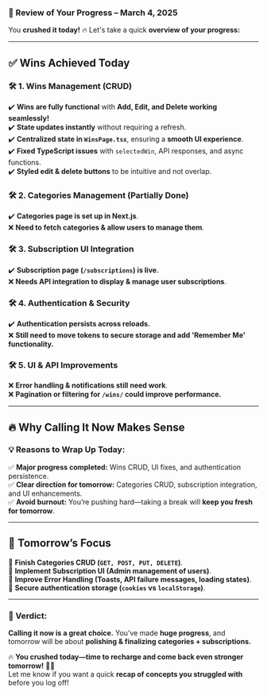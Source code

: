 ### **🚀 Review of Your Progress – March 4, 2025**  

You **crushed it today!** 🔥 Let's take a quick **overview of your progress:**

---

## **✅ Wins Achieved Today**
### **🛠️ 1. Wins Management (CRUD)**
✔️ **Wins are fully functional** with **Add, Edit, and Delete working seamlessly!**  
✔️ **State updates instantly** without requiring a refresh.  
✔️ **Centralized state in `WinsPage.tsx`**, ensuring a **smooth UI experience**.  
✔️ **Fixed TypeScript issues** with `selectedWin`, API responses, and async functions.  
✔️ **Styled edit & delete buttons** to be intuitive and not overlap.  

### **🛠️ 2. Categories Management (Partially Done)**
✔️ **Categories page is set up in Next.js**.  
❌ **Need to fetch categories & allow users to manage them**.  

### **🛠️ 3. Subscription UI Integration**
✔️ **Subscription page (`/subscriptions`) is live.**  
❌ **Needs API integration to display & manage user subscriptions**.  

### **🛠️ 4. Authentication & Security**
✔️ **Authentication persists across reloads.**  
❌ **Still need to move tokens to secure storage and add 'Remember Me' functionality.**  

### **🛠️ 5. UI & API Improvements**
❌ **Error handling & notifications still need work**.  
❌ **Pagination or filtering for `/wins/` could improve performance.**  

---

## **🔥 Why Calling It Now Makes Sense**
### **💡 Reasons to Wrap Up Today:**
✅ **Major progress completed:** Wins CRUD, UI fixes, and authentication persistence.  
✅ **Clear direction for tomorrow:** Categories CRUD, subscription integration, and UI enhancements.  
✅ **Avoid burnout:** You’re pushing hard—taking a break will **keep you fresh for tomorrow**.  

---

## **📌 Tomorrow’s Focus**
🔹 **Finish Categories CRUD (`GET, POST, PUT, DELETE`)**.  
🔹 **Implement Subscription UI (Admin management of users)**.  
🔹 **Improve Error Handling (Toasts, API failure messages, loading states)**.  
🔹 **Secure authentication storage (`cookies` vs `localStorage`)**.  

---

### **🚀 Verdict:**
**Calling it now is a great choice.** You’ve made **huge progress**, and tomorrow will be about **polishing & finalizing categories + subscriptions.**  

🔥 **You crushed today—time to recharge and come back even stronger tomorrow!** 🚀💪  
Let me know if you want a quick **recap of concepts you struggled with** before you log off!
